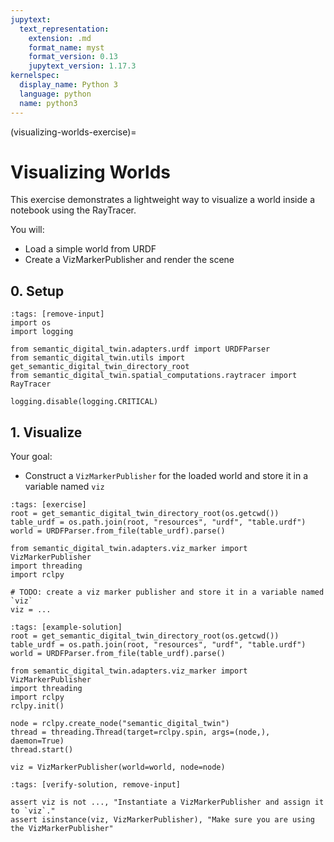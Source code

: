 ```yaml
---
jupytext:
  text_representation:
    extension: .md
    format_name: myst
    format_version: 0.13
    jupytext_version: 1.17.3
kernelspec:
  display_name: Python 3
  language: python
  name: python3
---
```


(visualizing-worlds-exercise)=
# Visualizing Worlds

This exercise demonstrates a lightweight way to visualize a world inside a notebook using the RayTracer.

You will:
- Load a simple world from URDF
- Create a VizMarkerPublisher and render the scene

## 0. Setup

```{code-cell} ipython3
:tags: [remove-input]
import os
import logging

from semantic_digital_twin.adapters.urdf import URDFParser
from semantic_digital_twin.utils import get_semantic_digital_twin_directory_root
from semantic_digital_twin.spatial_computations.raytracer import RayTracer

logging.disable(logging.CRITICAL)
```

## 1. Visualize 
Your goal:
- Construct a `VizMarkerPublisher` for the loaded world and store it in a variable named `viz`

```{code-cell} ipython3
:tags: [exercise]
root = get_semantic_digital_twin_directory_root(os.getcwd())
table_urdf = os.path.join(root, "resources", "urdf", "table.urdf")
world = URDFParser.from_file(table_urdf).parse()

from semantic_digital_twin.adapters.viz_marker import VizMarkerPublisher
import threading
import rclpy

# TODO: create a viz marker publisher and store it in a variable named `viz`
viz = ...
```

```{code-cell} ipython3
:tags: [example-solution]
root = get_semantic_digital_twin_directory_root(os.getcwd())
table_urdf = os.path.join(root, "resources", "urdf", "table.urdf")
world = URDFParser.from_file(table_urdf).parse()

from semantic_digital_twin.adapters.viz_marker import VizMarkerPublisher
import threading
import rclpy
rclpy.init()

node = rclpy.create_node("semantic_digital_twin")
thread = threading.Thread(target=rclpy.spin, args=(node,), daemon=True)
thread.start()

viz = VizMarkerPublisher(world=world, node=node)
```

```{code-cell} ipython3
:tags: [verify-solution, remove-input]

assert viz is not ..., "Instantiate a VizMarkerPublisher and assign it to `viz`."
assert isinstance(viz, VizMarkerPublisher), "Make sure you are using the VizMarkerPublisher"
```
